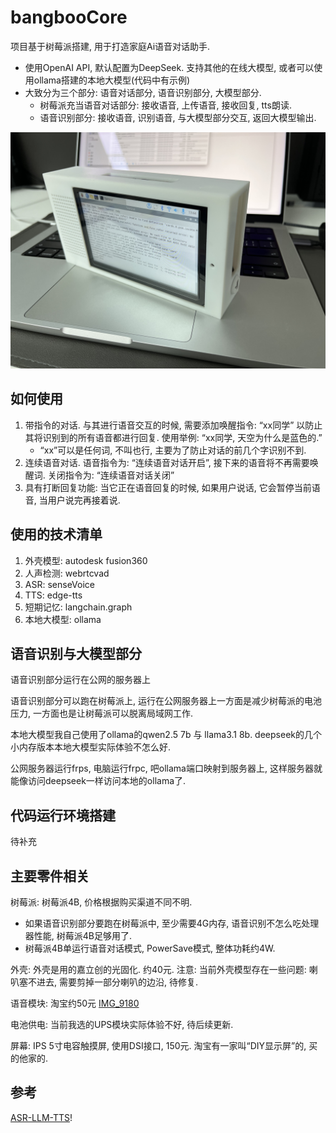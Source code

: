 # bangbooCore

项目基于树莓派搭建, 用于打造家庭Ai语音对话助手. 

* 使用OpenAI API, 默认配置为DeepSeek. 支持其他的在线大模型, 或者可以使用ollama搭建的本地大模型(代码中有示例)
* 大致分为三个部分: 语音对话部分, 语音识别部分, 大模型部分.
    * 树莓派充当语音对话部分: 接收语音, 上传语音, 接收回复, tts朗读.
    * 语音识别部分: 接收语音, 识别语音, 与大模型部分交互, 返回大模型输出.

![IMG_9179](assets/IMG_9179.jpeg)

## 如何使用

1. 带指令的对话. 与其进行语音交互的时候, 需要添加唤醒指令: “xx同学” 以防止其将识别到的所有语音都进行回复. 使用举例: “xx同学, 天空为什么是蓝色的.”
    * “xx”可以是任何词, 不叫也行, 主要为了防止对话的前几个字识别不到.
2. 连续语音对话. 语音指令为: “连续语音对话开启”, 接下来的语音将不再需要唤醒词. 关闭指令为: “连续语音对话关闭”
3. 具有打断回复功能: 当它正在语音回复的时候, 如果用户说话, 它会暂停当前语音, 当用户说完再接着说.

## 使用的技术清单

1. 外壳模型: autodesk fusion360
2. 人声检测: webrtcvad
3. ASR: senseVoice
4. TTS: edge-tts
5. 短期记忆: langchain.graph
6. 本地大模型: ollama

## 语音识别与大模型部分

语音识别部分运行在公网的服务器上

语音识别部分可以跑在树莓派上, 运行在公网服务器上一方面是减少树莓派的电池压力, 一方面也是让树莓派可以脱离局域网工作.

本地大模型我自己使用了ollama的qwen2.5 7b 与 llama3.1 8b. deepseek的几个小内存版本本地大模型实际体验不怎么好.

公网服务器运行frps, 电脑运行frpc, 吧ollama端口映射到服务器上, 这样服务器就能像访问deepseek一样访问本地的ollama了.

## 代码运行环境搭建

待补充

## 主要零件相关
树莓派: 树莓派4B, 价格根据购买渠道不同不明.

* 如果语音识别部分要跑在树莓派中, 至少需要4G内存, 语音识别不怎么吃处理器性能, 树莓派4B足够用了.
* 树莓派4B单运行语音对话模式, PowerSave模式, 整体功耗约4W.

外壳: 外壳是用的嘉立创的光固化. 约40元. 注意: 当前外壳模型存在一些问题: 喇叭塞不进去, 需要剪掉一部分喇叭的边沿, 待修复.

语音模块: 淘宝约50元 [IMG_9180](assets/IMG_9180.jpeg)

电池供电: 当前我选的UPS模块实际体验不好, 待后续更新.

屏幕: IPS 5寸电容触摸屏, 使用DSI接口, 150元. 淘宝有一家叫“DIY显示屏”的, 买的他家的.

## 参考

[ASR-LLM-TTS](https://github.com/ABexit/ASR-LLM-TTS)!
